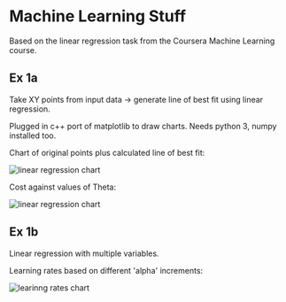 # Machine Learning Stuff

Based on the linear regression task from the Coursera Machine Learning course.

## Ex 1a

Take XY points from input data -> generate line of best fit using linear regression.

Plugged in c++ port of matplotlib to draw charts. Needs python 3, numpy installed too.

Chart of original points plus calculated line of best fit:

![linear regression chart](https://github.com/mdaley/ml/raw/master/images/ex1a-1.png)

Cost against values of Theta:

![linear regression chart](https://github.com/mdaley/ml/raw/master/images/ex1a-2.png)

## Ex 1b

Linear regression with multiple variables.

Learning rates based on different 'alpha' increments:

![learinng rates chart](https://github.com/mdaley/ml/raw/master/images/ex1b.png)

